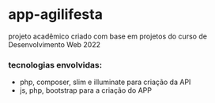 # app-agilifesta
projeto acadêmico criado com base em projetos do curso de Desenvolvimento Web 2022

### tecnologias envolvidas:

* php, composer, slim e illuminate para criação da API
* js, php, bootstrap para a criação do APP
